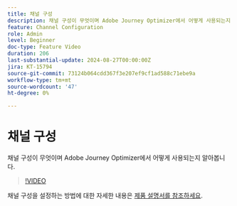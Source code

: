 ```yaml
---
title: 채널 구성
description: 채널 구성이 무엇이며 Adobe Journey Optimizer에서 어떻게 사용되는지 알아봅니다.
feature: Channel Configuration
role: Admin
level: Beginner
doc-type: Feature Video
duration: 206
last-substantial-update: 2024-08-27T00:00:00Z
jira: KT-15794
source-git-commit: 73124b064cdd367f3e207ef9cf1ad588c71ebe9a
workflow-type: tm+mt
source-wordcount: '47'
ht-degree: 0%

---
```



# 채널 구성

채널 구성이 무엇이며 Adobe Journey Optimizer에서 어떻게 사용되는지 알아봅니다.

>[!VIDEO](https://video.tv.adobe.com/v/3433124/?learn=on)

채널 구성을 설정하는 방법에 대한 자세한 내용은 [제품 설명서를 참조하세요](https://experienceleague.adobe.com/en/docs/journey-optimizer/using/configuration/channel-surfaces#set-up-channel-surfaces).
